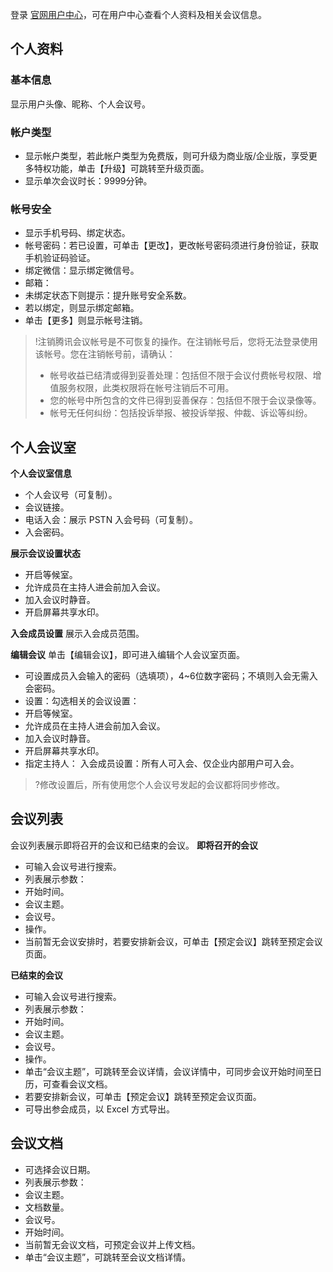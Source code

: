 登录 [官网用户中心](https://meeting.tencent.com/user-center/personal-information)，可在用户中心查看个人资料及相关会议信息。
## 个人资料
### 基本信息
显示用户头像、昵称、个人会议号。

### 帐户类型
- 显示帐户类型，若此帐户类型为免费版，则可升级为商业版/企业版，享受更多特权功能，单击【升级】可跳转至升级页面。
- 显示单次会议时长：9999分钟。

### 帐号安全
- 显示手机号码、绑定状态。
- 帐号密码：若已设置，可单击【更改】，更改帐号密码须进行身份验证，获取手机验证码验证。
- 绑定微信：显示绑定微信号。
- 邮箱：
 - 未绑定状态下则提示：提升账号安全系数。
 - 若以绑定，则显示绑定邮箱。
- 单击【更多】则显示帐号注销。
>!注销腾讯会议帐号是不可恢复的操作。在注销帐号后，您将无法登录使用该帐号。您在注销帐号前，请确认：
>- 帐号收益已结清或得到妥善处理：包括但不限于会议付费帐号权限、增值服务权限，此类权限将在帐号注销后不可用。
>- 您的帐号中所包含的文件已得到妥善保存：包括但不限于会议录像等。
>- 帐号无任何纠纷：包括投诉举报、被投诉举报、仲裁、诉讼等纠纷。

## 个人会议室
**个人会议室信息**
- 个人会议号（可复制）。
- 会议链接。
- 电话入会：展示 PSTN 入会号码（可复制）。
- 入会密码。

**展示会议设置状态**
- 开启等候室。
- 允许成员在主持人进会前加入会议。
- 加入会议时静音。
- 开启屏幕共享水印。

**入会成员设置**
展示入会成员范围。

**编辑会议**
单击【编辑会议】，即可进入编辑个人会议室页面。
- 可设置成员入会输入的密码（选填项），4~6位数字密码；不填则入会无需入会密码。
- 设置：勾选相关的会议设置：
 - 开启等候室。
 - 允许成员在主持人进会前加入会议。
 - 加入会议时静音。
 - 开启屏幕共享水印。
- 指定主持人：
入会成员设置：所有人可入会、仅企业内部用户可入会。
>?修改设置后，所有使用您个人会议号发起的会议都将同步修改。

## 会议列表
会议列表展示即将召开的会议和已结束的会议。
**即将召开的会议**
- 可输入会议号进行搜索。
- 列表展示参数：
 - 开始时间。
 - 会议主题。
 - 会议号。
 - 操作。
- 当前暂无会议安排时，若要安排新会议，可单击【预定会议】跳转至预定会议页面。

**已结束的会议**
- 可输入会议号进行搜索。
- 列表展示参数：
 - 开始时间。
 - 会议主题。
 - 会议号。
 - 操作。
- 单击“会议主题”，可跳转至会议详情，会议详情中，可同步会议开始时间至日历，可查看会议文档。
- 若要安排新会议，可单击【预定会议】跳转至预定会议页面。
- 可导出参会成员，以 Excel 方式导出。

## 会议文档
- 可选择会议日期。
- 列表展示参数：
 - 会议主题。
 - 文档数量。
 - 会议号。
 - 开始时间。
- 当前暂无会议文档，可预定会议并上传文档。
- 单击“会议主题”，可跳转至会议文档详情。
